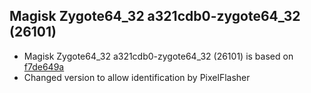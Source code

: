 ## Magisk Zygote64_32 a321cdb0-zygote64_32 (26101)

- Magisk Zygote64_32 a321cdb0-zygote64_32 (26101) is based on [f7de649a](https://github.com/topjohnwu/Magisk/commit/f7de649a360fc93cb381022fb3c4ebc7894330c4)
- Changed version to allow identification by PixelFlasher
